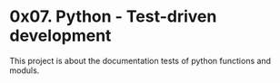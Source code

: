 # 0x07. Python - Test-driven development
This project is about the documentation tests of python functions and moduls.
